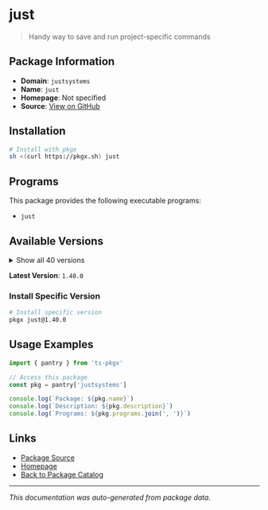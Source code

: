 # just

> Handy way to save and run project-specific commands

## Package Information

- **Domain**: `justsystems`
- **Name**: `just`
- **Homepage**: Not specified
- **Source**: [View on GitHub](https://github.com/pkgxdev/pantry/tree/main/projects/just.systems/package.yml)

## Installation

```bash
# Install with pkgx
sh <(curl https://pkgx.sh) just
```

## Programs

This package provides the following executable programs:

- `just`

## Available Versions

<details>
<summary>Show all 40 versions</summary>

- `1.40.0`, `1.39.0`, `1.38.0`, `1.37.0`, `1.36.0`
- `1.35.0`, `1.34.0`, `1.33.0`, `1.32.0`, `1.31.0`
- `1.30.1`, `1.30.0`, `1.29.1`, `1.29.0`, `1.28.0`
- `1.27.0`, `1.26.0`, `1.25.2`, `1.25.1`, `1.25.0`
- `1.24.0`, `1.23.0`, `1.22.1`, `1.22.0`, `1.21.0`
- `1.20.0`, `1.19.0`, `1.18.1`, `1.18.0`, `1.17.0`
- `1.16.0`, `1.15.0`, `1.14.0`, `1.13.0`, `1.12.0`
- `1.11.0`, `1.10.0`, `1.9.0`, `1.8.0`, `1.6.0`

</details>

**Latest Version**: `1.40.0`

### Install Specific Version

```bash
# Install specific version
pkgx just@1.40.0
```

## Usage Examples

```typescript
import { pantry } from 'ts-pkgx'

// Access this package
const pkg = pantry['justsystems']

console.log(`Package: ${pkg.name}`)
console.log(`Description: ${pkg.description}`)
console.log(`Programs: ${pkg.programs.join(', ')}`)
```

## Links

- [Package Source](https://github.com/pkgxdev/pantry/tree/main/projects/just.systems/package.yml)
- [Homepage](#)
- [Back to Package Catalog](../package-catalog.md)

---

*This documentation was auto-generated from package data.*
